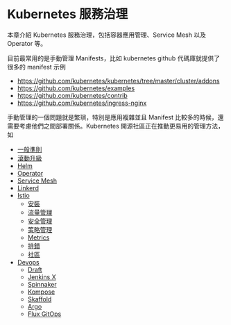 # Kubernetes 服務治理

本章介紹 Kubernetes 服務治理，包括容器應用管理、Service Mesh 以及 Operator 等。

目前最常用的是手動管理 Manifests，比如 kubernetes github 代碼庫就提供了很多的 manifest 示例

- https://github.com/kubernetes/kubernetes/tree/master/cluster/addons
- https://github.com/kubernetes/examples
- https://github.com/kubernetes/contrib
- https://github.com/kubernetes/ingress-nginx

手動管理的一個問題就是繁瑣，特別是應用複雜並且 Manifest 比較多的時候，還需要考慮他們之間部署關係。Kubernetes 開源社區正在推動更易用的管理方法，如

- [一般準則](patterns.md)
- [滾動升級](service-rolling-update.md)
- [Helm](helm.md)
- [Operator](operator.md)
- [Service Mesh](service-mesh.md)
- [Linkerd](linkerd.md)
- [Istio](istio.md)
  - [安裝](istio-deploy.md)
  - [流量管理](istio-traffic-management.md)
  - [安全管理](istio-security.md)
  - [策略管理](istio-policy.md)
  - [Metrics](istio-metrics.md)
  - [排錯](istio-troubleshoot.md)
  - [社區](istio-community.md)
- [Devops](devops.md)
  - [Draft](draft.md)
  - [Jenkins X](jenkinsx.md)
  - [Spinnaker](spinnaker.md)
  - [Kompose](kompose.md)
  - [Skaffold](skaffold.md)
  - [Argo](argo.md)
  - [Flux GitOps](flux.md)
